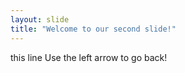 ```yaml
---
layout: slide
title: "Welcome to our second slide!"
---
```

this line
Use the left arrow to go back!